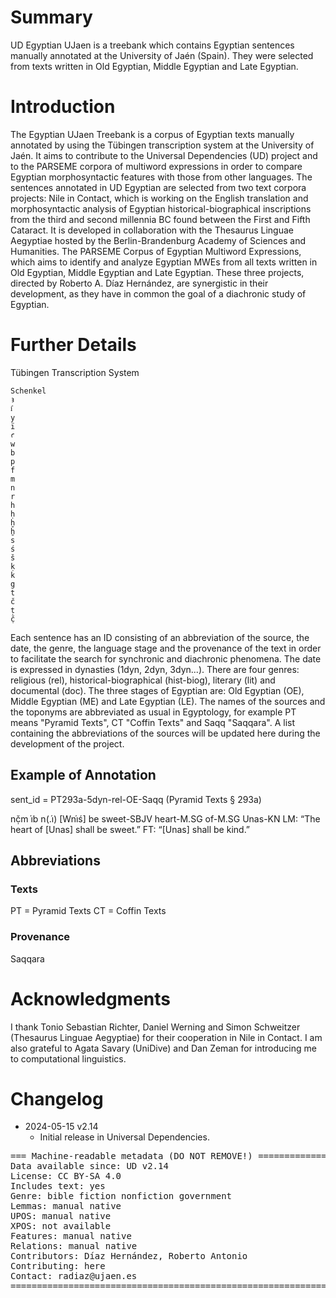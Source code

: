 # Summary

UD Egyptian UJaen is a treebank which contains Egyptian sentences manually annotated at the University of Jaén (Spain). They were selected from texts written in Old Egyptian, Middle Egyptian and Late Egyptian.


# Introduction

The Egyptian UJaen Treebank is a corpus of Egyptian texts manually annotated by using the Tübingen transcription system at the University of Jaén. It aims to contribute to the Universal Dependencies (UD) project and to the PARSEME corpora of multiword expressions in order to compare Egyptian morphosyntactic features with those from other languages. The sentences annotated in UD Egyptian are selected from two text corpora projects:
Nile in Contact, which is working on the English translation and morphosyntactic analysis of Egyptian historical-biographical inscriptions from the third and second millennia BC found between the First and Fifth Cataract. It is developed in collaboration with the Thesaurus Linguae Aegyptiae hosted by the Berlin-Brandenburg Academy of Sciences and Humanities.
The PARSEME Corpus of Egyptian Multiword Expressions, which aims to identify and analyze Egyptian MWEs from all texts written in Old Egyptian, Middle Egyptian and Late Egyptian.
These three projects, directed by Roberto A. Díaz Hernández, are synergistic in their development, as they have in common the goal of a diachronic study of Egyptian.

# Further Details

Tübingen Transcription System

	Schenkel
 	ꜣ
 	i҆
 	y
 	ï
 	ꜥ
 	w
 	b
 	p
 	f
 	m
 	n
 	r
 	h
 	ḥ
 	ḫ
 	ẖ
 	s
 	ś
 	š
 	ḳ
 	k
 	g
 	t
 	č
 	ṭ
 	č̣

Each sentence has an ID consisting of an abbreviation of the source, the date, the genre, the language stage and the provenance of the text in order to facilitate the search for synchronic and diachronic phenomena. The date is expressed in dynasties (1dyn, 2dyn, 3dyn...). There are four genres: religious (rel), historical-biographical (hist-biog), literary (lit) and documental (doc). The three stages of Egyptian are: Old Egyptian (OE), Middle Egyptian (ME) and Late Egyptian (LE). The names of the sources and the toponyms are abbreviated as usual in Egyptology, for example PT means "Pyramid Texts", CT "Coffin Texts" and Saqq "Saqqara". A list containing the abbreviations of the sources will be updated here during the development of the project.


## Example of Annotation

sent_id = PT293a-5dyn-rel-OE-Saqq
(Pyramid Texts § 293a)

nč̣m            i҆b           n(.i҆)    [Wni҆ś]
be sweet-SBJV  heart-M.SG  of-M.SG  Unas-KN
LM: “The heart of [Unas] shall be sweet.”
FT: “[Unas] shall be kind.”


## Abbreviations

### Texts

PT = Pyramid Texts
CT = Coffin Texts

### Provenance

Saqqara



# Acknowledgments

I thank Tonio Sebastian Richter, Daniel Werning and Simon Schweitzer (Thesaurus Linguae Aegyptiae) for their cooperation in Nile in Contact. I am also grateful to Agata Savary (UniDive) and Dan Zeman for introducing me to computational linguistics.


# Changelog

* 2024-05-15 v2.14
  * Initial release in Universal Dependencies.


<pre>
=== Machine-readable metadata (DO NOT REMOVE!) ================================
Data available since: UD v2.14
License: CC BY-SA 4.0
Includes text: yes
Genre: bible fiction nonfiction government
Lemmas: manual native
UPOS: manual native
XPOS: not available
Features: manual native
Relations: manual native
Contributors: Díaz Hernández, Roberto Antonio
Contributing: here
Contact: radiaz@ujaen.es
===============================================================================
</pre>
